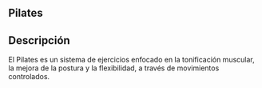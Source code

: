 ## Pilates

## Descripción
El Pilates es un sistema de ejercicios enfocado en la tonificación muscular, la mejora de la postura y la flexibilidad, a través de movimientos controlados.